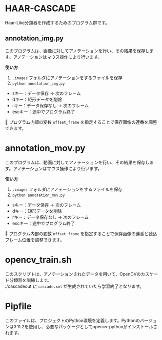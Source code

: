 # HAAR-CASCADE
Haar-Like分類器を作成するためのプログラム群です。  

## annotation_img.py
このプログラムは、画像に対してアノテーションを行い、その結果を保存します。アノテーションはマウス操作により行います。  

**使い方**  

1. `.images` フォルダにアノテーションをするファイルを保存
2. `python annotation_img.py`

- sキー：データ保存 → 次のフレーム
- dキー：矩形データを削除
- rキー：データ保存なし → 次のフレーム
- escキー：途中でプログラム終了

📌 プログラム内部の変数 `offset_frame` を指定することで保存画像の連番を調整できます。  

# annotation_mov.py
このプログラムは、動画に対してアノテーションを行い、その結果を保存します。アノテーションはマウス操作により行います。  

**使い方**  

1. `.images` フォルダにアノテーションをするファイルを保存
2. `python annotation_mov.py`

- sキー：データ保存 → 次のフレーム
- dキー：矩形データを削除
- rキー：データ保存なし → 次のフレーム
- escキー：途中でプログラム終了

📌 プログラム内部の変数 `offset_frame` を指定することで保存画像の連番と読込フレーム位置を調整できます。  

# opencv_train.sh
このスクリプトは、アノテーションされたデータを用いて、OpenCVのカスケード分類器を訓練します。  
./cascadeout に `cascade.xml` が生成されていたら学習終了となります。  

# Pipfile
このファイルは、プロジェクトのPython環境を定義します。Pythonのバージョンは3.11.2を使用し、必要なパッケージとしてopencv-pythonがインストールされます。  

